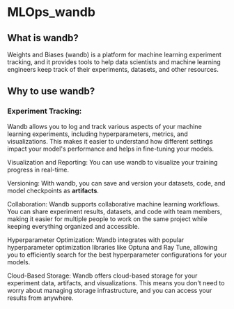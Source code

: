 # MLOps_wandb

## What is wandb?

Weights and Biases (wandb) is a platform for machine learning experiment tracking, and it provides tools to help data scientists and machine learning engineers keep track of their experiments, datasets, and other resources.

## Why to use wandb?

<h3> Experiment Tracking:</h3> Wandb allows you to log and track various aspects of your machine learning experiments, including hyperparameters, metrics, and visualizations. This makes it easier to understand how different settings impact your model's performance and helps in fine-tuning your models.

Visualization and Reporting: You can use wandb to visualize your training progress in real-time. 

Versioning: With wandb, you can save and version your datasets, code, and model checkpoints as <strong> artifacts</strong>. 

Collaboration: Wandb supports collaborative machine learning workflows. You can share experiment results, datasets, and code with team members, making it easier for multiple people to work on the same project while keeping everything organized and accessible.

Hyperparameter Optimization: Wandb integrates with popular hyperparameter optimization libraries like Optuna and Ray Tune, allowing you to efficiently search for the best hyperparameter configurations for your models.

Cloud-Based Storage: Wandb offers cloud-based storage for your experiment data, artifacts, and visualizations. This means you don't need to worry about managing storage infrastructure, and you can access your results from anywhere.

